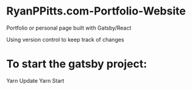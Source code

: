 # RyanPPitts.com-Portfolio-Website

Portfolio or personal page built with Gatsby/React

Using version control to keep track of changes

# To start the gatsby project:

Yarn Update
Yarn Start 
